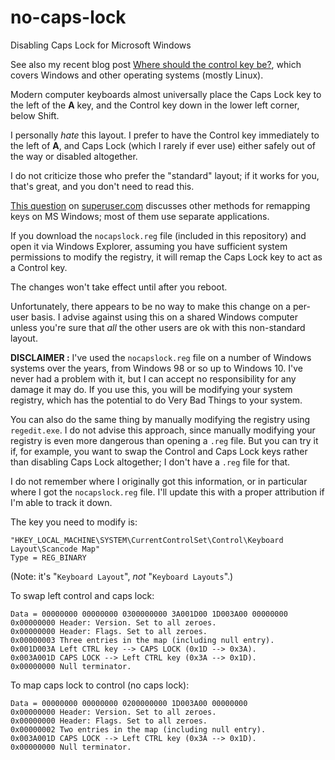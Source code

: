 no-caps-lock
============

Disabling Caps Lock for Microsoft Windows

See also my recent blog post [Where should the control key
be?](http://the-flat-trantor-society.blogspot.com/2013/12/where-should-control-key-be.html),
which covers Windows and other operating systems (mostly Linux).

Modern computer keyboards almost universally place the Caps Lock key
to the left of the **A** key, and the Control key down in the lower
left corner, below Shift.

I personally *hate* this layout. I prefer to have the Control key
immediately to the left of **A**, and Caps Lock (which I rarely if
ever use) either safely out of the way or disabled altogether.

I do not criticize those who prefer the "standard" layout; if it
works for you, that's great, and you don't need to read this.

[This question](http://superuser.com/questions/36920/how-can-i-remap-a-keyboard-key)
on [superuser.com](http://superuser.com/) discusses other
methods for remapping keys on MS Windows; most of them use
separate applications.

If you download the `nocapslock.reg` file (included in this repository)
and open it via Windows Explorer, assuming you have sufficient system
permissions to modify the registry, it will remap the Caps Lock key
to act as a Control key.

The changes won't take effect until after you reboot.

Unfortunately, there appears to be no way to make this change on
a per-user basis. I advise against using this on a shared Windows
computer unless you're sure that *all* the other users are ok with
this non-standard layout.

**DISCLAIMER :** I've used the `nocapslock.reg` file on a number of
Windows systems over the years, from Windows 98 or so up to Windows 10.
I've never had a problem with it, but I can accept no responsibility
for any damage it may do.  If you use this, you will be modifying
your system registry, which has the potential to do Very Bad Things
to your system.

You can also do the same thing by manually modifying the registry using
`regedit.exe`.  I do not advise this approach, since manually modifying
your registry is even more dangerous than opening a `.reg` file.
But you can try it if, for example, you want to swap the Control and
Caps Lock keys rather than disabling Caps Lock altogether; I don't
have a `.reg` file for that.

I do not remember where I originally got this information, or in
particular where I got the `nocapslock.reg` file.  I'll update this
with a proper attribution if I'm able to track it down.

The key you need to modify is:

    "HKEY_LOCAL_MACHINE\SYSTEM\CurrentControlSet\Control\Keyboard Layout\Scancode Map"
    Type = REG_BINARY

(Note: it's "`Keyboard Layout`", *not* "`Keyboard Layouts`".)

To swap left control and caps lock:

    Data = 00000000 00000000 0300000000 3A001D00 1D003A00 00000000
    0x00000000 Header: Version. Set to all zeroes. 
    0x00000000 Header: Flags. Set to all zeroes. 
    0x00000003 Three entries in the map (including null entry).
    0x001D003A Left CTRL key --> CAPS LOCK (0x1D --> 0x3A).
    0x003A001D CAPS LOCK --> Left CTRL key (0x3A --> 0x1D). 
    0x00000000 Null terminator. 

To map caps lock to control (no caps lock):

    Data = 00000000 00000000 0200000000 1D003A00 00000000
    0x00000000 Header: Version. Set to all zeroes. 
    0x00000000 Header: Flags. Set to all zeroes. 
    0x00000002 Two entries in the map (including null entry).
    0x003A001D CAPS LOCK --> Left CTRL key (0x3A --> 0x1D). 
    0x00000000 Null terminator. 
